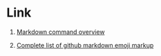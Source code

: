 # Link

1. [Markdown command overview](https://support.zendesk.com/hc/de/articles/4408846544922-Formatieren-von-Text-mit-Markdown)

2. [Complete list of github markdown emoji markup](https://gist.github.com/rxaviers/7360908)
